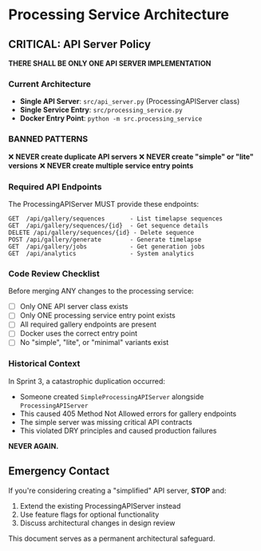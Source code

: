 # Processing Service Architecture

## CRITICAL: API Server Policy

**THERE SHALL BE ONLY ONE API SERVER IMPLEMENTATION**

### Current Architecture
- **Single API Server**: `src/api_server.py` (ProcessingAPIServer class)
- **Single Service Entry**: `src/processing_service.py`
- **Docker Entry Point**: `python -m src.processing_service`

### BANNED PATTERNS

❌ **NEVER create duplicate API servers**
❌ **NEVER create "simple" or "lite" versions**
❌ **NEVER create multiple service entry points**

### Required API Endpoints

The ProcessingAPIServer MUST provide these endpoints:

```
GET  /api/gallery/sequences       - List timelapse sequences
GET  /api/gallery/sequences/{id}  - Get sequence details
DELETE /api/gallery/sequences/{id} - Delete sequence
POST /api/gallery/generate        - Generate timelapse
GET  /api/gallery/jobs            - Get generation jobs
GET  /api/analytics               - System analytics
```

### Code Review Checklist

Before merging ANY changes to the processing service:

- [ ] Only ONE API server class exists
- [ ] Only ONE processing service entry point exists
- [ ] All required gallery endpoints are present
- [ ] Docker uses the correct entry point
- [ ] No "simple", "lite", or "minimal" variants exist

### Historical Context

In Sprint 3, a catastrophic duplication occurred:
- Someone created `SimpleProcessingAPIServer` alongside `ProcessingAPIServer`
- This caused 405 Method Not Allowed errors for gallery endpoints
- The simple server was missing critical API contracts
- This violated DRY principles and caused production failures

**NEVER AGAIN.**

## Emergency Contact

If you're considering creating a "simplified" API server, **STOP** and:
1. Extend the existing ProcessingAPIServer instead
2. Use feature flags for optional functionality
3. Discuss architectural changes in design review

This document serves as a permanent architectural safeguard.
